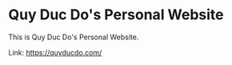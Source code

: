 # Quy Duc Do's Personal Website
This is Quy Duc Do's Personal Website.

Link: https://quyducdo.com/
